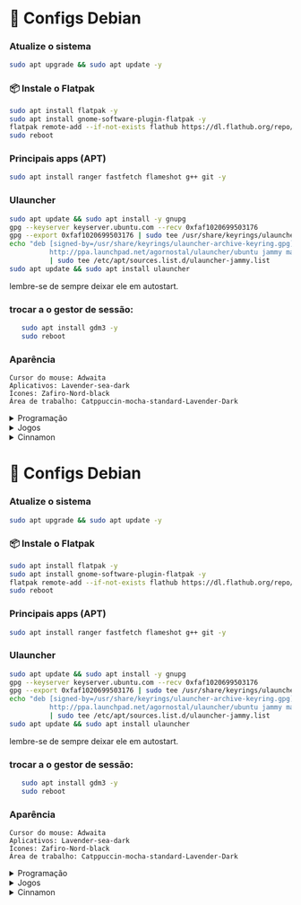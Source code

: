 # 🎯 Configs Debian

### Atualize o sistema
```bash
sudo apt upgrade && sudo apt update -y
```

### 📦 Instale o Flatpak
```bash
sudo apt install flatpak -y
sudo apt install gnome-software-plugin-flatpak -y
flatpak remote-add --if-not-exists flathub https://dl.flathub.org/repo/flathub.flatpakrepo
sudo reboot
```

### Principais apps (APT)
```bash
sudo apt install ranger fastfetch flameshot g++ git -y
```

### Ulauncher
```bash
sudo apt update && sudo apt install -y gnupg
gpg --keyserver keyserver.ubuntu.com --recv 0xfaf1020699503176
gpg --export 0xfaf1020699503176 | sudo tee /usr/share/keyrings/ulauncher-archive-keyring.gpg > /dev/null
echo "deb [signed-by=/usr/share/keyrings/ulauncher-archive-keyring.gpg] \
          http://ppa.launchpad.net/agornostal/ulauncher/ubuntu jammy main" \
          | sudo tee /etc/apt/sources.list.d/ulauncher-jammy.list
sudo apt update && sudo apt install ulauncher
```
lembre-se de sempre deixar ele em autostart.
### trocar a o gestor de sessão:
 ```bash
    sudo apt install gdm3 -y
    sudo reboot 
 ```   


### Aparência

    Cursor do mouse: Adwaita
    Aplicativos: Lavender-sea-dark
    Ícones: Zafiro-Nord-black
    Área de trabalho: Catppuccin-mocha-standard-Lavender-Dark

<details>
  <summary> Programação</summary>
    
  ### Vscode (repositorio Oficial)
  ```bash
      sudo apt install wget gpg -y
      wget -qO- https://packages.microsoft.com/keys/microsoft.asc | gpg --dearmor > packages.microsoft.gpg
      sudo install -o root -g root -m 644 packages.microsoft.gpg /usr/share/keyrings/
      sudo sh -c 'echo "deb [arch=amd64 signed-by=/usr/share/keyrings/packages.microsoft.gpg] \
      https://packages.microsoft.com/repos/code stable main" > /etc/apt/sources.list.d/vscode.list'
      rm -f packages.microsoft.gpg
      sudo apt update
      sudo apt install code -y
  ```
  ## Vscode (Extensões)
  ### instalar
      C/C++               - Microsoft
      C/C++ Extension Pack - Microsoft
      c/c++ Runner        - franneck94
      CMake Tools         - Microsoft
      HTML CSS Support    - ecmel
      Live Server         - Ritwick Dey
      Tokyo Night         - enkia  
      PHP intelephense    - Ben Mewburn

  ### Desativar:
      GithubCopilot       -Microsoft
      @builtin php        

  ### Java (OpenJDK completo)
   ```bash
   sudo apt install default-jdk -y
   ```
  ### Python 
  ```bash
  sudo apt install python3 python3-pip python3-venv python3-dev build-essential -y
  ```
  ### C/C++ 
  ```bash
  sudo apt install build-essential gdb -y
  ```
  ### PHP (LAMP)
  ```bash
  sudo apt install apache2 mariadb-server php libapache2-mod-php php-mysql -y
  sudo systemctl enable apache2 mariadb
  sudo systemctl start apache2 mariadb
  sudo chown -R $USER:$USER /var/www/html

  ```
  ### PostgreSQL (LAMP)
  ```bash
  sudo apt install postgresql -y 
  ```
  

  ### Arduino (IDE)
  ```bash
  sudo apt install arduino -y
  ```
  ### Geany (IDE)
  ```bash
  sudo apt install geany -y
  ```

</details>

<details>
  <summary> Jogos </summary>

  ### Steam (ativa os repositorios non-free e baixa steam)
  ```bash
  sudo dpkg --add-architecture i386
  sudo apt update
  sudo apt install steam -y
  ```
  ### Heroic Laucher (epic games)
  ```bash
  flatpak install flathub com.heroicgameslauncher.hgl
  sudo reboot
  ```
  ### Minecraft (prism Launcher)
  ```bash
  flatpak install flathub org.prismlauncher.PrismLauncher
  ```
  ### Roblox (Sober)
  ```bash
  flatpak install flathub org.vinegarhq.Sober
  ```
</details>

<details>
  <summary> Cinnamon</summary>

  ### ⚡ Extensões do Cinnamon
    gTile
    Painéis transparentes (vermelho)
    Cinnamon-Screenshot

  ### Aparência
    Cursor do mouse: Adwaita
    Aplicativos: Lavender-sea-dark
    Ícones: Zafiro-Nord-black
    Área de trabalho: Catppuccin-mocha-standard-Lavender-Dark
</details>



# 🎯 Configs Debian

### Atualize o sistema
```bash
sudo apt upgrade && sudo apt update -y
```

### 📦 Instale o Flatpak
```bash
sudo apt install flatpak -y
sudo apt install gnome-software-plugin-flatpak -y
flatpak remote-add --if-not-exists flathub https://dl.flathub.org/repo/flathub.flatpakrepo
sudo reboot
```

### Principais apps (APT)
```bash
sudo apt install ranger fastfetch flameshot g++ git -y
```

### Ulauncher
```bash
sudo apt update && sudo apt install -y gnupg
gpg --keyserver keyserver.ubuntu.com --recv 0xfaf1020699503176
gpg --export 0xfaf1020699503176 | sudo tee /usr/share/keyrings/ulauncher-archive-keyring.gpg > /dev/null
echo "deb [signed-by=/usr/share/keyrings/ulauncher-archive-keyring.gpg] \
          http://ppa.launchpad.net/agornostal/ulauncher/ubuntu jammy main" \
          | sudo tee /etc/apt/sources.list.d/ulauncher-jammy.list
sudo apt update && sudo apt install ulauncher
```
lembre-se de sempre deixar ele em autostart.
### trocar a o gestor de sessão:
 ```bash
    sudo apt install gdm3 -y
    sudo reboot 
 ```   


### Aparência

    Cursor do mouse: Adwaita
    Aplicativos: Lavender-sea-dark
    Ícones: Zafiro-Nord-black
    Área de trabalho: Catppuccin-mocha-standard-Lavender-Dark

<details>
  <summary> Programação</summary>
    
  ### Vscode (repositorio Oficial)
  ```bash
      sudo apt install wget gpg -y
      wget -qO- https://packages.microsoft.com/keys/microsoft.asc | gpg --dearmor > packages.microsoft.gpg
      sudo install -o root -g root -m 644 packages.microsoft.gpg /usr/share/keyrings/
      sudo sh -c 'echo "deb [arch=amd64 signed-by=/usr/share/keyrings/packages.microsoft.gpg] \
      https://packages.microsoft.com/repos/code stable main" > /etc/apt/sources.list.d/vscode.list'
      rm -f packages.microsoft.gpg
      sudo apt update
      sudo apt install code -y
  ```
  ## Vscode (Extensões)
  ### instalar
      C/C++               - Microsoft
      C/C++ Extension Pack - Microsoft
      c/c++ Runner        - franneck94
      CMake Tools         - Microsoft
      HTML CSS Support    - ecmel
      Live Server         - Ritwick Dey
      Tokyo Night         - enkia  
      PHP intelephense    - Ben Mewburn

  ### Desativar:
      GithubCopilot       -Microsoft
      @builtin php        

  ### Java (OpenJDK completo)
   ```bash
   sudo apt install default-jdk -y
   ```
  ### Python 
  ```bash
  sudo apt install python3 python3-pip python3-venv python3-dev build-essential -y
  ```
  ### C/C++ 
  ```bash
  sudo apt install build-essential gdb -y
  ```
  ### PHP (LAMP)
  ```bash
  sudo apt install apache2 mariadb-server php libapache2-mod-php php-mysql -y
  sudo systemctl enable apache2 mariadb
  sudo systemctl start apache2 mariadb
  sudo chown -R $USER:$USER /var/www/html

  ```
  ### PostgreSQL (LAMP)
  ```bash
  sudo apt install postgresql -y 
  ```
  

  ### Arduino (IDE)
  ```bash
  sudo apt install arduino -y
  ```
  ### Geany (IDE)
  ```bash
  sudo apt install geany -y
  ```

</details>

<details>
  <summary> Jogos </summary>

  ### Steam (ativa os repositorios non-free e baixa steam)
  ```bash
  sudo dpkg --add-architecture i386
  sudo apt update
  sudo apt install steam -y
  ```
  ### Heroic Laucher (epic games)
  ```bash
  flatpak install flathub com.heroicgameslauncher.hgl
  sudo reboot
  ```
  ### Minecraft (prism Launcher)
  ```bash
  flatpak install flathub org.prismlauncher.PrismLauncher
  ```
  ### Roblox (Sober)
  ```bash
  flatpak install flathub org.vinegarhq.Sober
  ```
</details>

<details>
  <summary> Cinnamon</summary>

  ### ⚡ Extensões do Cinnamon
    gTile
    Painéis transparentes (vermelho)
    Cinnamon-Screenshot

  ### Aparência
    Cursor do mouse: Adwaita
    Aplicativos: Lavender-sea-dark
    Ícones: Zafiro-Nord-black
    Área de trabalho: Catppuccin-mocha-standard-Lavender-Dark
</details>



